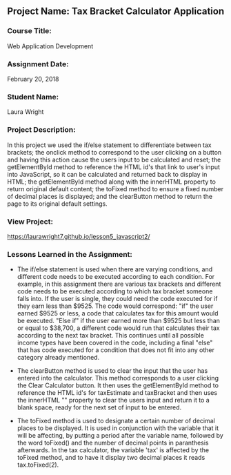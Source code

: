 ## Project Name:  Tax Bracket Calculator Application

### Course Title:
Web Application Development

### Assignment Date:  

February 20, 2018

### Student Name:  

Laura Wright

### Project Description:

In this project we used the if/else statement to differentiate between tax brackets; the onclick method to correspond to the user clicking on a button and having this action cause the users input to be calculated and reset; the getElementById method to reference the HTML id's that link to user's input into JavaScript, so it can be calculated and returned back to display in HTML; the getElementById method along with the innerHTML property to return original default content; the toFixed method to ensure a fixed number of decimal places is displayed; and the clearButton method to return the page to its original default settings.

### View Project:

https://laurawright7.github.io/lesson5_javascript2/

### Lessons Learned in the Assignment:

* The if/else statement is used when there are varying conditions, and different code needs to be executed according to each condition. For example, in this assignment there are various tax brackets and different code needs to be executed according to which tax bracket someone falls into. If the user is single, they could need the code executed for if they earn less than $9525. The code would correspond: "if" the user earned $9525 or less, a code that calculates tax for this amount would be executed. "Else if" if the user earned more than $9525 but less than or equal to $38,700, a different code would run that calculates their tax according to the next tax bracket. This continues until all possible income types have been covered in the code, including a final "else" that has code executed for a condition that does not fit into any other category already mentioned.

* The clearButton method is used to clear the input that the user has entered into the calculator. This method corresponds to a user clicking the Clear Calculator button. It then uses the getElementById method to reference the HTML id's for taxEstimate and taxBracket and then uses the innerHTML "" property to clear the users input and return it to a blank space, ready for the next set of input to be entered.

* The toFixed method is used to designate a certain number of decimal places to be displayed. It is used in conjunction with the variable that it will be affecting, by putting a period after the variable name, followed by the word toFixed() and the number of decimal points in paranthesis afterwards. In the tax calculator, the variable 'tax' is affected by the toFixed method, and to have it display two decimal places it reads tax.toFixed(2).

